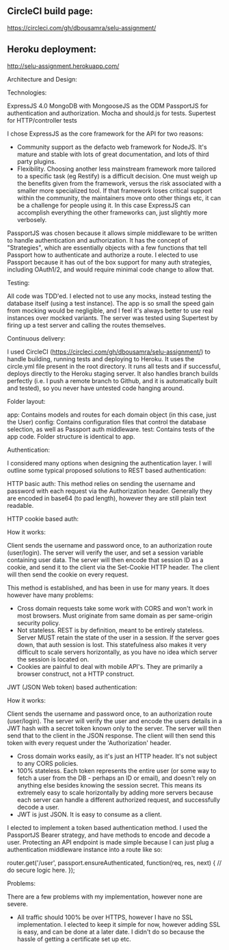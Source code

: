 CircleCI build page:
--------------------
https://circleci.com/gh/dbousamra/selu-assignment/

Heroku deployment:
------------------
http://selu-assignment.herokuapp.com/

Architecture and Design:

Technologies:

ExpressJS 4.0
MongoDB with MongooseJS as the ODM
PassportJS for authentication and authorization.
Mocha and should.js for tests.
Supertest for HTTP/controller tests

I chose ExpressJS as the core framework for the API for two reasons:
- Community support as the defacto web framework for NodeJS. It's mature and stable with lots of great documentation, and lots of third party plugins. 
- Flexibility. Choosing another less mainstream framework more tailored to a specific task (eg Restify) is a difficult decision. One must weigh up the benefits given from the framework, versus the risk associated with a smaller more specialized tool. If that framework loses critical support within the community, the maintainers move onto other things etc, it can be a challenge for people using it. In this case ExpressJS can accomplish everything the other frameworks can, just slightly more verbosely.

PassportJS was chosen because it allows simple middleware to be written to handle authentication and authorization. It has the concept of "Strategies", which are essentially objects with a few functions that tell Passport how to authenticate and authorize a route. I elected to use Passport because it has out of the box support for many auth strategies, including OAuth1/2, and would require minimal code change to allow that.

Testing:

All code was TDD'ed. I elected not to use any mocks, instead testing the database itself (using a test instance). The app is so small the speed gain from mocking would be negligible, and I feel it's always better to use real instances over mocked variants. The server was tested using Supertest by firing up a test server and calling the routes themselves. 

Continuous delivery:

I used CircleCI (https://circleci.com/gh/dbousamra/selu-assignment/) to handle building, running tests and deploying to Heroku. It uses the circle.yml file present in the root directory. It runs all tests and if successful, deploys directly to the Heroku staging server. It also handles branch builds perfectly (i.e. I push a remote branch to Github, and it is automatically built and tested), so you never have untested code hanging around.

Folder layout:

app: Contains models and routes for each domain object (in this case, just the User)
config: Contains configuration files that control the database selection, as well as Passport auth middleware.
test: Contains tests of the app code. Folder structure is identical to app.

Authentication:

I considered many options when designing the authentication layer. I will outline some typical proposed solutions to REST based authentication:

HTTP basic auth: This method relies on sending the username and password with each request via the Authorization header. Generally they are encoded in base64 (to pad length), however they are still plain text readable. 

HTTP cookie based auth: 

How it works:

Client sends the username and password once, to an authorization route (user/login). 
The server will verify the user, and set a session variable containing user data. 
The server will then encode that session ID as a cookie, and send it to the client via the Set-Cookie HTTP header.
The client will then send the cookie on every request.

This method is established, and has been in use for many years. It does however have many problems:
- Cross domain requests take some work with CORS and won't work in most browsers. Must originate from same domain as per same-origin security policy.
- Not stateless. REST is by definition, meant to be entirely stateless. Server MUST retain the state of the user in a session. If the server goes down, that auth session is lost. This statefulness also makes it very difficult to scale servers horizontally, as you have no idea which server the session is located on. 
- Cookies are painful to deal with mobile API's. They are primarily a browser construct, not a HTTP construct.

JWT (JSON Web token) based authentication:

How it works:

Client sends the username and password once, to an authorization route (user/login). 
The server will verify the user and encode the users details in a JWT hash with a secret token known only to the server.
The server will then send that to the client in the JSON response.
The client will then send this token with every request under the 'Authorization' header.

- Cross domain works easily, as it's just an HTTP header. It's not subject to any CORS policies.
- 100% stateless. Each token represents the entire user (or some way to fetch a user from the DB - perhaps an ID or email), and doesn't rely on anything else besides knowing the session secret. This means its extremely easy to scale horizontally by adding more servers because each server can handle a different authorized request, and successfully decode a user.
- JWT is just JSON. It is easy to consume as a client.


I elected to implement a token based authentication method. I used the PassportJS Bearer strategy, and have methods to encode and decode a user. Protecting an API endpoint is made simple because I can just plug a authentication middleware instance into a route like so:


router.get('/user', passport.ensureAuthenticated, function(req, res, next) {
  // do secure logic here.
});


Problems:

There are a few problems with my implementation, however none are severe.

- All traffic should 100% be over HTTPS, however I have no SSL implementation. I elected to keep it simple for now, however adding SSL is easy, and can be done at a later date. I didn't do so because the hassle of getting a certificate set up etc.